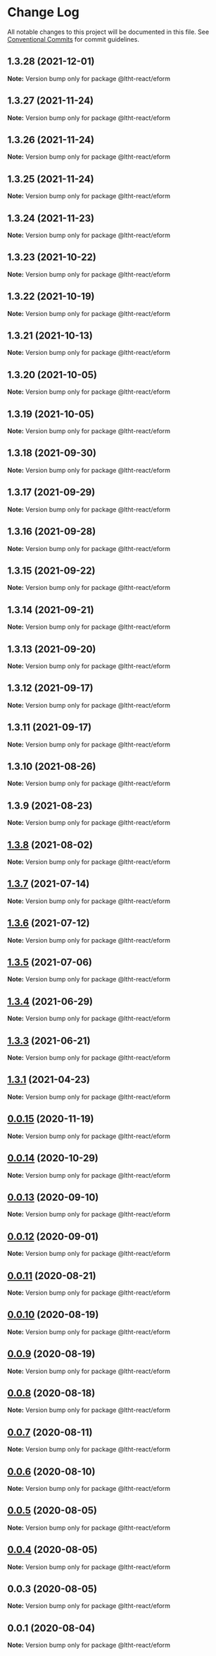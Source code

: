# Change Log

All notable changes to this project will be documented in this file.
See [Conventional Commits](https://conventionalcommits.org) for commit guidelines.

## 1.3.28 (2021-12-01)

**Note:** Version bump only for package @ltht-react/eform





## 1.3.27 (2021-11-24)

**Note:** Version bump only for package @ltht-react/eform





## 1.3.26 (2021-11-24)

**Note:** Version bump only for package @ltht-react/eform





## 1.3.25 (2021-11-24)

**Note:** Version bump only for package @ltht-react/eform





## 1.3.24 (2021-11-23)

**Note:** Version bump only for package @ltht-react/eform





## 1.3.23 (2021-10-22)

**Note:** Version bump only for package @ltht-react/eform





## 1.3.22 (2021-10-19)

**Note:** Version bump only for package @ltht-react/eform





## 1.3.21 (2021-10-13)

**Note:** Version bump only for package @ltht-react/eform





## 1.3.20 (2021-10-05)

**Note:** Version bump only for package @ltht-react/eform





## 1.3.19 (2021-10-05)

**Note:** Version bump only for package @ltht-react/eform





## 1.3.18 (2021-09-30)

**Note:** Version bump only for package @ltht-react/eform





## 1.3.17 (2021-09-29)

**Note:** Version bump only for package @ltht-react/eform





## 1.3.16 (2021-09-28)

**Note:** Version bump only for package @ltht-react/eform





## 1.3.15 (2021-09-22)

**Note:** Version bump only for package @ltht-react/eform





## 1.3.14 (2021-09-21)

**Note:** Version bump only for package @ltht-react/eform





## 1.3.13 (2021-09-20)

**Note:** Version bump only for package @ltht-react/eform





## 1.3.12 (2021-09-17)

**Note:** Version bump only for package @ltht-react/eform





## 1.3.11 (2021-09-17)

**Note:** Version bump only for package @ltht-react/eform





## 1.3.10 (2021-08-26)

**Note:** Version bump only for package @ltht-react/eform





## 1.3.9 (2021-08-23)

**Note:** Version bump only for package @ltht-react/eform





## [1.3.8](https://github.com/ltht-epr/ltht-react/compare/@ltht-react/eform@1.3.7...@ltht-react/eform@1.3.8) (2021-08-02)

**Note:** Version bump only for package @ltht-react/eform





## [1.3.7](https://github.com/ltht-epr/ltht-react/compare/@ltht-react/eform@1.3.6...@ltht-react/eform@1.3.7) (2021-07-14)

**Note:** Version bump only for package @ltht-react/eform





## [1.3.6](https://github.com/ltht-epr/ltht-react/compare/@ltht-react/eform@1.3.5...@ltht-react/eform@1.3.6) (2021-07-12)

**Note:** Version bump only for package @ltht-react/eform





## [1.3.5](https://github.com/ltht-epr/ltht-react/compare/@ltht-react/eform@1.3.4...@ltht-react/eform@1.3.5) (2021-07-06)

**Note:** Version bump only for package @ltht-react/eform





## [1.3.4](https://github.com/ltht-epr/ltht-react/compare/@ltht-react/eform@1.3.3...@ltht-react/eform@1.3.4) (2021-06-29)

**Note:** Version bump only for package @ltht-react/eform





## [1.3.3](https://github.com/ltht-epr/ltht-react/compare/@ltht-react/eform@1.3.2...@ltht-react/eform@1.3.3) (2021-06-21)

**Note:** Version bump only for package @ltht-react/eform





## [1.3.1](https://github.com/ltht-epr/ltht-react/compare/@ltht-react/eform@1.3.0...@ltht-react/eform@1.3.1) (2021-04-23)

**Note:** Version bump only for package @ltht-react/eform





## [0.0.15](https://github.com/ltht-epr/ltht-react/compare/@ltht-react/eform@0.0.13...@ltht-react/eform@0.0.15) (2020-11-19)

**Note:** Version bump only for package @ltht-react/eform

## [0.0.14](https://github.com/ltht-epr/ltht-react/compare/@ltht-react/eform@0.0.13...@ltht-react/eform@0.0.14) (2020-10-29)

**Note:** Version bump only for package @ltht-react/eform

## [0.0.13](https://github.com/ltht-epr/ltht-react/compare/@ltht-react/eform@0.0.12...@ltht-react/eform@0.0.13) (2020-09-10)

**Note:** Version bump only for package @ltht-react/eform

## [0.0.12](https://github.com/ltht-epr/ltht-react/compare/@ltht-react/eform@0.0.11...@ltht-react/eform@0.0.12) (2020-09-01)

**Note:** Version bump only for package @ltht-react/eform

## [0.0.11](https://github.com/ltht-epr/ltht-react/compare/@ltht-react/eform@0.0.10...@ltht-react/eform@0.0.11) (2020-08-21)

**Note:** Version bump only for package @ltht-react/eform

## [0.0.10](https://github.com/ltht-epr/ltht-react/compare/@ltht-react/eform@0.0.9...@ltht-react/eform@0.0.10) (2020-08-19)

**Note:** Version bump only for package @ltht-react/eform

## [0.0.9](https://github.com/ltht-epr/ltht-react/compare/@ltht-react/eform@0.0.8...@ltht-react/eform@0.0.9) (2020-08-19)

**Note:** Version bump only for package @ltht-react/eform

## [0.0.8](https://github.com/ltht-epr/ltht-react/compare/@ltht-react/eform@0.0.7...@ltht-react/eform@0.0.8) (2020-08-18)

**Note:** Version bump only for package @ltht-react/eform

## [0.0.7](https://github.com/ltht-epr/ltht-react/compare/@ltht-react/eform@0.0.6...@ltht-react/eform@0.0.7) (2020-08-11)

**Note:** Version bump only for package @ltht-react/eform

## [0.0.6](https://github.com/ltht-epr/ltht-react/compare/@ltht-react/eform@0.0.5...@ltht-react/eform@0.0.6) (2020-08-10)

**Note:** Version bump only for package @ltht-react/eform

## [0.0.5](https://github.com/ltht-epr/ltht-react/compare/@ltht-react/eform@0.0.4...@ltht-react/eform@0.0.5) (2020-08-05)

**Note:** Version bump only for package @ltht-react/eform

## [0.0.4](https://github.com/ltht-epr/ltht-react/compare/@ltht-react/eform@0.0.3...@ltht-react/eform@0.0.4) (2020-08-05)

**Note:** Version bump only for package @ltht-react/eform

## 0.0.3 (2020-08-05)

**Note:** Version bump only for package @ltht-react/eform

## 0.0.1 (2020-08-04)

**Note:** Version bump only for package @ltht-react/eform

